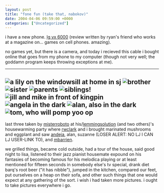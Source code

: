 ```yaml
---
layout: post
title: "fone fun (take that, nabokov)"
date: 2004-04-06 09:59:00 +0000
categories: ["Uncategorized"]
---
```


i have a new phone. [lg vx 6000](http://www.wgamer.com/device/device-142&page=REVIEW) (review written by ryan's friend who works at a magazine on... games on cell phones. amazing).

no games yet, but there is a camera, and today i recieved this cable i bought online that goes from my phone to my computer (though not very well; the goddamn program keeps throwing exceptions at me).

-----
![a lily on the windowsill at home in sj](http://www.ocf.berkeley.edu/~judytuna/img/lily.jpg)
![brother](http://www.ocf.berkeley.edu/~judytuna/img/ray.jpg)
![sister](http://www.ocf.berkeley.edu/~judytuna/img/annie.jpg)
![parents](http://www.ocf.berkeley.edu/~judytuna/img/dadmom.jpg)
![siblings!](http://www.ocf.berkeley.edu/~judytuna/img/tuanchis.jpg)
![jill and mike in front of kingpin](http://www.ocf.berkeley.edu/~judytuna/img/jillmike.jpg)
![angela in the dark](http://www.ocf.berkeley.edu/~judytuna/img/lisaparty-angela.jpg) 
![alan, also in the dark](http://www.ocf.berkeley.edu/~judytuna/img/lisaparty-alan.jpg) 
![tom, who will pomp yoo op](http://www.ocf.berkeley.edu/~judytuna/img/lisaparty-tom.jpg)
-----

last three taken by [misterroboto](http://misterroboto.livejournal.com/) at his/[lemmingsolution](http://lemmingsolution.livejournal.com/) (and two others)'s housewarming party where [rwclark](http://rwclark.livejournal.com/) and i brought marinated mushrooms and eggplant and saw [andeja](http://andeja.livejournal.com/), alan, suzanne (LOSER ALERT: NO LJ I CAN LJ USER-LINK TO), and [mbarrien](http://mbarrien.livejournal.com/). 

we grilled things, became cold outside, had a tour of the house, said good night to lisa, listened to their jazz pianist housemate expound on his fantasies of becoming famous for his melodica playing or at least mentioned for fifteen seconds in somebody else's tv special, drank diet barq's root beer ("it has nibble"), jumped in the kitchen, compared our feet, put ourselves on a heap on their sofa, and other such things that one would expect at any gathering of the sort. i wish i had taken more pictures. i ought to take pictures everywhere i go.